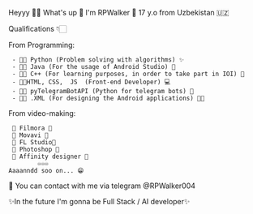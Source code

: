 Heyyy 👋🏻 What's up
👤 I'm RPWalker
📅  17  y.o from Uzbekistan 🇺🇿

Qualifications 👇🏻

From Programming:

     - 👨‍💻 Python (Problem solving with algorithms) ✨
     - 👨‍💻 Java (For the usage of Android Studio) 🤖
     - 👨‍💻 C++ (For learning purposes, in order to take part in IOI) 🎉
     - 👨‍💻HTML, CSS,  JS  (Front-end Developer) 💻
     - 🧑‍💻 pyTelegramBotAPI (Python for telegram bots) 🤖
     - 👨‍💻 .XML (For designing the Android applications) 🧑‍🎨

From video-making:

     🌟 Filmora 🌟
     🌟 Movavi 🌟
     🌟 FL Studio🌟
     🌟 Photoshop 🌟
     🌟 Affinity designer 🌟
            ♾♾♾
    Aaaanndd soo on... 😁

📲 You can contact with me via telegram @RPWalker004


✨In the future I'm gonna be Full Stack / AI developer✨
